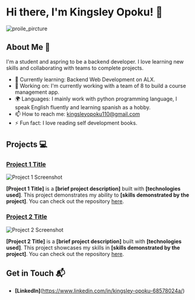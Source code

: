 # Hi there, I'm Kingsley Opoku! 👋

![proile_pircture](https://github.com/user-attachments/assets/40e10fca-cbd9-47d7-8c14-1534f6d909c5)


## About Me 🚀

I'm a student and aspring to be a backend developer. I love learning new skills and collaborating with teams to complete projects.

- 🌱 Currently learning: Backend Web Development on ALX.
- 🔭 Working on: I'm currently working with a team of 8 to build a course management app.
- 🌍 Languages: I mainly work with python programming language, I speak English fluently and learning spanish as a hobby.
- 📫 How to reach me: kingsleyopoku110@gmail.com
- ⚡ Fun fact: I love reading self development books.


## Projects 💻

### [Project 1 Title](project_1_link)

![Project 1 Screenshot](project_1_screenshot_url)

**[Project 1 Title]** is a **[brief project description]** built with **[technologies used]**. This project demonstrates my ability to **[skills demonstrated by the project]**. You can check out the repository [here](project_1_repository_link).

### [Project 2 Title](project_2_link)

![Project 2 Screenshot](project_2_screenshot_url)

**[Project 2 Title]** is a **[brief project description]** built with **[technologies used]**. This project showcases my skills in **[skills demonstrated by the project]**. You can check out the repository [here](project_2_repository_link).

## Get in Touch 📬

- **[LinkedIn]**(https://www.linkedin.com/in/kingsley-opoku-68578024a/)



